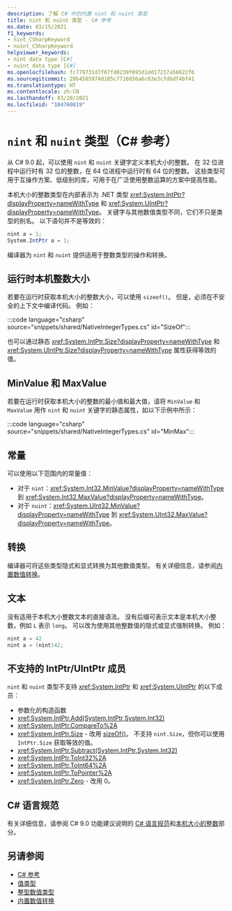 ```yaml
---
description: 了解 C# 中的内置 nint 和 nuint 类型
title: nint 和 nuint 类型 - C# 参考
ms.date: 03/15/2021
f1_keywords:
- nint_CSharpKeyword
- nuint_CSharpKeyword
helpviewer_keywords:
- nint data type [C#]
- nuint data type [C#]
ms.openlocfilehash: fc779731d7f67fd0239f095d1dd17217a56622f6
ms.sourcegitcommit: 20b4565974d185c7716656a6c63e3cfdbdf4bf41
ms.translationtype: HT
ms.contentlocale: zh-CN
ms.lasthandoff: 03/20/2021
ms.locfileid: "104760819"
---
```

# <a name="nint-and-nuint-types-c-reference"></a>`nint` 和 `nuint` 类型（C# 参考）

从 C# 9.0 起，可以使用 `nint` 和 `nuint` 关键字定义本机大小的整数。 在 32 位进程中运行时有 32 位的整数，在 64 位进程中运行时有 64 位的整数。 这些类型可用于互操作方案、低级别的库，可用于在广泛使用整数运算的方案中提高性能。

本机大小的整数类型在内部表示为 .NET 类型 <xref:System.IntPtr?displayProperty=nameWithType> 和 <xref:System.UIntPtr?displayProperty=nameWithType>。 关键字与其他数值类型不同，它们不只是类型的别名。 以下语句并不是等效的：

```csharp
nint a = 1;
System.IntPtr a = 1;
```

编译器为 `nint` 和 `nuint` 提供适用于整数类型的操作和转换。

## <a name="run-time-native-integer-size"></a>运行时本机整数大小

若要在运行时获取本机大小的整数大小，可以使用 `sizeof()`。 但是，必须在不安全的上下文中编译代码。 例如：

:::code language="csharp" source="snippets/shared/NativeIntegerTypes.cs" id="SizeOf":::

也可以通过静态 <xref:System.IntPtr.Size?displayProperty=nameWithType> 和 <xref:System.UIntPtr.Size?displayProperty=nameWithType> 属性获得等效的值。

## <a name="minvalue-and-maxvalue"></a>MinValue 和 MaxValue

若要在运行时获取本机大小的整数的最小值和最大值，请将 `MinValue` 和 `MaxValue` 用作 `nint` 和 `nuint` 关键字的静态属性，如以下示例中所示：

:::code language="csharp" source="snippets/shared/NativeIntegerTypes.cs" id="MinMax":::

## <a name="constants"></a>常量

可以使用以下范围内的常量值：

* 对于 `nint`：<xref:System.Int32.MinValue?displayProperty=nameWithType> 到 <xref:System.Int32.MaxValue?displayProperty=nameWithType>。
* 对于 `nuint`：<xref:System.UInt32.MinValue?displayProperty=nameWithType> 到 <xref:System.UInt32.MaxValue?displayProperty=nameWithType>。

## <a name="conversions"></a>转换

编译器可将这些类型隐式和显式转换为其他数值类型。 有关详细信息，请参阅[内置数值转换](numeric-conversions.md)。

## <a name="literals"></a>文本

没有适用于本机大小整数文本的直接语法。 没有后缀可表示文本是本机大小整数，例如 `L` 表示 `long`。 可以改为使用其他整数值的隐式或显式强制转换。 例如：

```csharp
nint a = 42
nint a = (nint)42;
```

## <a name="unsupported-intptruintptr-members"></a>不支持的 IntPtr/UIntPtr 成员

`nint` 和 `nuint` 类型不支持 <xref:System.IntPtr> 和 <xref:System.UIntPtr> 的以下成员：

* 参数化的构造函数
* <xref:System.IntPtr.Add(System.IntPtr,System.Int32)>
* <xref:System.IntPtr.CompareTo%2A>
* <xref:System.IntPtr.Size> - 改用 [sizeOf()](#run-time-native-integer-size)。 不支持 `nint.Size`，但你可以使用 `IntPtr.Size` 获取等效的值。
* <xref:System.IntPtr.Subtract(System.IntPtr,System.Int32)>
* <xref:System.IntPtr.ToInt32%2A>
* <xref:System.IntPtr.ToInt64%2A>
* <xref:System.IntPtr.ToPointer%2A>
* <xref:System.IntPtr.Zero> - 改用 0。

## <a name="c-language-specification"></a>C# 语言规范

有关详细信息，请参阅 C# 9.0 功能建议说明的 [C# 语言规范](~/_csharplang/spec/introduction.md)和[本机大小的整数](~/_csharplang/proposals/csharp-9.0/native-integers.md)部分。

## <a name="see-also"></a>另请参阅

- [C# 参考](../index.md)
- [值类型](value-types.md)
- [整型数值类型](integral-numeric-types.md)
- [内置数值转换](numeric-conversions.md)
